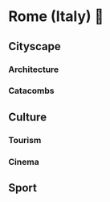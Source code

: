 # Rome (Italy) :pizza:

## Cityscape
### Architecture
### Catacombs

## Culture
### Tourism
### Cinema

## Sport
